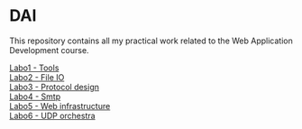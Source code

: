 # DAI
This repository contains all my practical work related to the Web Application Development course.

[Labo1 - Tools](https://github.com/Rafou2898/dai-lab-tools) <br>
[Labo2 - File IO](https://github.com/Rafou2898/dai-lab-fileio-A/tree/main) <br>
[Labo3 - Protocol design](Protocol_Design) <br>
[Labo4 - Smtp](https://github.com/evarayHEIG/dai-labo4-smtp) <br>
[Labo5 - Web infrastructure](https://github.com/evarayHEIG/dai-lab5-http) <br>
[Labo6 - UDP orchestra](https://github.com/Rafou2898/dai-lab-udp/) <br>
